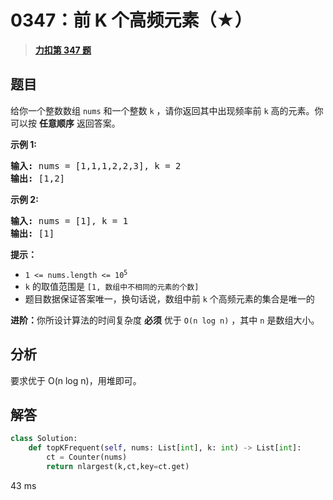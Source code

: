 # 0347：前 K 个高频元素（★）


> <u>**[力扣第 347 题](https://leetcode.cn/problems/top-k-frequent-elements/)**</u>

## 题目

<p>给你一个整数数组 <code>nums</code> 和一个整数 <code>k</code> ，请你返回其中出现频率前 <code>k</code> 高的元素。你可以按 <strong>任意顺序</strong> 返回答案。</p>



<p><strong>示例 1:</strong></p>

<pre>
<strong>输入: </strong>nums = [1,1,1,2,2,3], k = 2
<strong>输出: </strong>[1,2]
</pre>

<p><strong>示例 2:</strong></p>

<pre>
<strong>输入: </strong>nums = [1], k = 1
<strong>输出: </strong>[1]</pre>



<p><strong>提示：</strong></p>

<ul>
<li><code>1 <= nums.length <= 10<sup>5</sup></code></li>
<li><code>k</code> 的取值范围是 <code>[1, 数组中不相同的元素的个数]</code></li>
<li>题目数据保证答案唯一，换句话说，数组中前 <code>k</code> 个高频元素的集合是唯一的</li>
</ul>



<p><strong>进阶：</strong>你所设计算法的时间复杂度 <strong>必须</strong> 优于 <code>O(n log n)</code> ，其中 <code>n</code><em> </em>是数组大小。</p>


## 分析

要求优于 O(n log n)，用堆即可。

## 解答

```python
class Solution:
    def topKFrequent(self, nums: List[int], k: int) -> List[int]:
        ct = Counter(nums)
        return nlargest(k,ct,key=ct.get)
```
43 ms

